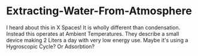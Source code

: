 # Extracting-Water-From-Atmosphere
I heard about this in X Spaces! It is wholly different than condensation. Instead this operates at Ambient Temperatures. They describe a small device making 2 Liters a day with very low energy use. Maybe it's using a Hygroscopic Cycle? Or Adsorbtion?
